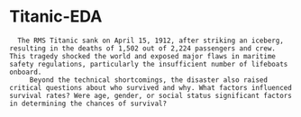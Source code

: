 # Titanic-EDA
      The RMS Titanic sank on April 15, 1912, after striking an iceberg, resulting in the deaths of 1,502 out of 2,224 passengers and crew. This tragedy shocked the world and exposed major flaws in maritime safety regulations, particularly the insufficient number of lifeboats onboard. 
         Beyond the technical shortcomings, the disaster also raised critical questions about who survived and why. What factors influenced survival rates? Were age, gender, or social status significant factors in determining the chances of survival?
